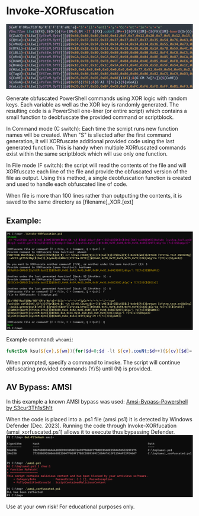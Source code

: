 # Invoke-XORfuscation
![header image](https://raw.githubusercontent.com/bobby-tablez/Invoke-XORfuscation/main/media/banner.png?raw=true) 

Generate obfuscated PowerShell commands using XOR logic with random keys. Each variable as well as the XOR key is randomly generated. The resulting code is a PowerShell one-liner (or entire script) which contains a small function to deobfuscate the provided command or scriptblock.

In Command mode (C switch): Each time the scrript runs new function names will be created. When "S" is sllected after the first command generation, it will XORfuscate additional provided code using the last generated function. This is handy when multiple XORfuscated commands exist within the same scriptblock which will use only one function. 

In File mode (F switch): the script will read the contents of the file and will XORfuscate each line of the file and provide the obfuscated version of the file as output. Using this method, a single deobfuscation function is created and used to handle each obfuscated line of code. 

When file is more than 100 lines rather than outputting the contents, it is saved to the same directory as [filename]_XOR.[ext]

## Example:
![Example_Image](https://raw.githubusercontent.com/bobby-tablez/Invoke-XORfuscation/main/media/Invoke_XORfuscation_Example.png) 

Example command: `whoami`:
```powershell
fuNctIoN ksu(${cv},${wm}){for($d=0;$d -lt ${cv}.couNt;$d++){${cv}[$d]=(${cv}[$d]-bxor${wm})}returN [SySteM.text.eNcodINg]::aScII.getStrINg(${cv})};${BTEk}=(&ksu([SySteM.byte[]]@(0xD9,0xC6,0xC1,0xCF,0xC3,0xC7))174);&(gal ?[?e]x)(${BTEk})
```
When prompted, specify a command to invoke. The script will continue obfuscating provided commands (Y/S) until (N) is provided.

## AV Bypass: AMSI
In this example a known AMSI bypass was used: [Amsi-Bypass-Powershell by S3cur3Th1sSh1t](https://github.com/S3cur3Th1sSh1t/Amsi-Bypass-Powershell)

When the code is placed into a .ps1 file (amsi.ps1) it is detected by Windows Defender (Dec. 2023). Running the code through Invoke-XORfucation (amsi_xorfuscated.ps1) allows it to execute thus bypassing Defender.
![XOR-AMSI-Bypass](https://raw.githubusercontent.com/bobby-tablez/Invoke-XORfuscation/main/media/Invoke_XORfuscation_AMSI_Bypass.png)


Use at your own risk! For educational purposes only.
